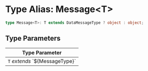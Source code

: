 # Type Alias: Message<T\>

```ts
type Message<T>: T extends DataMessageType ? object : object;
```

## Type Parameters

| Type Parameter |
| ------ |
| `T` *extends* \`$\{MessageType\}\` |
